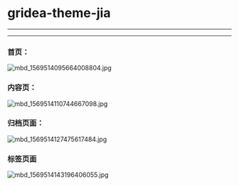 # gridea-theme-jia
***

***
### 首页：
![mbd_1569514095664008804.jpg](https://i.loli.net/2019/10/29/fPbaYk8ZKij3QlV.jpg)
### 内容页：
![mbd_1569514110744667098.jpg](https://i.loli.net/2019/10/29/1spRh654YdTWHLP.jpg)
### 归档页面：
![mbd_1569514127475617484.jpg](https://i.loli.net/2019/10/29/VIvimqZ9eAtTgHy.jpg)
### 标签页面
![mbd_1569514143196406055.jpg](https://i.loli.net/2019/10/29/s7lJ1PgrqYy2ZMo.jpg)
